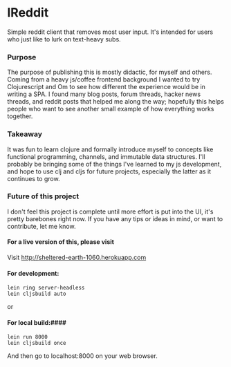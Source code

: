 lReddit
==========
Simple reddit client that removes most user input. It's intended for users who just like to lurk on text-heavy subs.

### Purpose ###
The purpose of publishing this is mostly didactic, for myself and others. Coming from a heavy js/coffee frontend background I wanted to try Clojurescript and Om to see how different the experience would be in writing a SPA. I found many blog posts, forum threads, hacker news threads, and reddit posts that helped me along the way; hopefully this helps people who want to see another small example of how everything works together.

### Takeaway ###
It was fun to learn clojure and formally introduce myself to concepts like functional programming, channels, and immutable data structures. I'll probably be bringing some of the things I've learned to my js development, and hope to use clj and cljs for future projects, especially the latter as it continues to grow.

### Future of this project ###
I don't feel this project is complete until more effort is put into the UI, it's pretty barebones right now. If you have any tips or ideas in mind, or want to contribute, let me know.

#### For a live version of this, please visit ####
Visit http://sheltered-earth-1060.herokuapp.com

#### For development: ####
    lein ring server-headless
    lein cljsbuild auto
or

#### For local build:####
    lein run 8000
    lein cljsbuild once
And then go to localhost:8000 on your web browser.